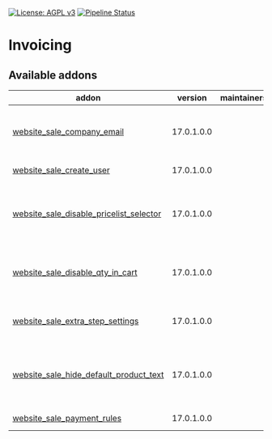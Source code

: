 [![License: AGPL v3](https://img.shields.io/badge/License-AGPL%20v3-blue.svg)](https://www.gnu.org/licenses/agpl-3.0)
[![Pipeline Status](https://gitlab.com/tawasta/odoo/e-commerce/badges/17.0-dev/pipeline.svg)](https://gitlab.com/tawasta/odoo/e-commerce/-/pipelines/)

Invoicing
=========

[//]: # (addons)

Available addons
----------------
addon | version | maintainers | summary
--- | --- | --- | ---
[website_sale_company_email](website_sale_company_email/) | 17.0.1.0.0 |  | Add different emails for ecommerce user and company
[website_sale_create_user](website_sale_create_user/) | 17.0.1.0.0 |  | Website sale create user
[website_sale_disable_pricelist_selector](website_sale_disable_pricelist_selector/) | 17.0.1.0.0 |  | If a pricelist is assigned to a partner, hide pricelist selector in shop
[website_sale_disable_qty_in_cart](website_sale_disable_qty_in_cart/) | 17.0.1.0.0 |  | Helper module to disable changing product quantity in cart
[website_sale_extra_step_settings](website_sale_extra_step_settings/) | 17.0.1.0.0 |  | Allow hiding/showing items in extra step
[website_sale_hide_default_product_text](website_sale_hide_default_product_text/) | 17.0.1.0.0 |  | Hides the default '30-day money-back quarantee...' text
[website_sale_payment_rules](website_sale_payment_rules/) | 17.0.1.0.0 |  | Website sale payment rules

[//]: # (end addons)
